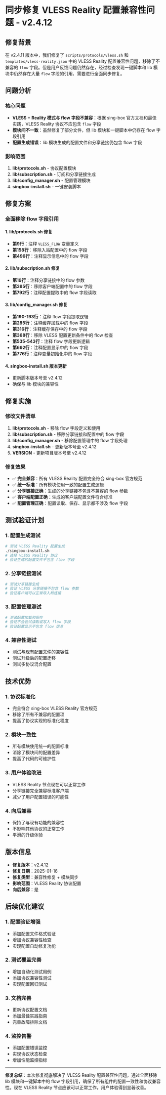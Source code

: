 # 同步修复 VLESS Reality 配置兼容性问题 - v2.4.12

## 修复背景

在 v2.4.11 版本中，我们修复了 `scripts/protocols/vless.sh` 和 `templates/vless-reality.json` 中的 VLESS Reality 配置兼容性问题，移除了不兼容的 `flow` 字段。但是用户反馈问题仍然存在，经过检查发现一键脚本和 lib 模块中仍然存在大量 `flow` 字段的引用，需要进行全面同步修复。

## 问题分析

### 核心问题
- **VLESS + Reality 模式与 flow 字段不兼容**：根据 sing-box 官方文档和最佳实践，VLESS Reality 协议不应包含 `flow` 字段
- **模块间不一致**：虽然修复了部分文件，但 lib 模块和一键脚本中仍存在 flow 字段引用
- **配置生成错误**：lib 模块生成的配置文件和分享链接仍包含 flow 字段

### 影响范围
1. **lib/protocols.sh** - 协议配置模块
2. **lib/subscription.sh** - 订阅和分享链接生成
3. **lib/config_manager.sh** - 配置管理模块
4. **singbox-install.sh** - 一键安装脚本

## 修复方案

### 全面移除 flow 字段引用

#### 1. lib/protocols.sh 修复
- **第9行**：注释 `VLESS_FLOW` 变量定义
- **第158行**：移除入站配置中的 flow 字段
- **第496行**：注释显示信息中的 flow 字段

#### 2. lib/subscription.sh 修复
- **第19行**：注释分享链接中的 flow 参数
- **第395行**：移除客户端配置中的 flow 字段
- **第792行**：注释配置提取中的 flow 字段读取

#### 3. lib/config_manager.sh 修复
- **第190-193行**：注释 flow 字段提取逻辑
- **第285行**：注释缓存加载中的 flow 字段
- **第316行**：注释缓存保存中的 flow 字段
- **第368行**：移除 VLESS 配置更新条件中的 flow 检查
- **第535-543行**：注释 flow 字段更新逻辑
- **第692行**：注释配置显示中的 flow 字段
- **第776行**：注释变量初始化中的 flow 字段

#### 4. singbox-install.sh 版本更新
- 更新脚本版本号至 v2.4.12
- 确保与 lib 模块的兼容性

## 修复实施

### 修改文件清单
1. **lib/protocols.sh** - 移除 flow 字段定义和使用
2. **lib/subscription.sh** - 移除分享链接和配置中的 flow 字段
3. **lib/config_manager.sh** - 移除配置管理中的 flow 字段处理
4. **singbox-install.sh** - 更新版本号至 v2.4.12
5. **VERSION** - 更新项目版本号至 v2.4.12

### 修复效果
- ✅ **完全兼容**：所有 VLESS Reality 配置完全符合 sing-box 官方规范
- ✅ **统一标准**：所有模块使用一致的配置生成逻辑
- ✅ **分享链接正确**：生成的分享链接不包含不兼容的 flow 参数
- ✅ **客户端配置正确**：生成的客户端配置文件符合标准
- ✅ **配置管理正确**：配置读取、保存、显示都不涉及 flow 字段

## 测试验证计划

### 1. 配置生成测试
```bash
# 测试 VLESS Reality 配置生成
./singbox-install.sh
# 选择 VLESS Reality 协议
# 验证生成的配置文件不包含 flow 字段
```

### 2. 分享链接测试
```bash
# 测试分享链接生成
# 验证 VLESS 分享链接不包含 flow 参数
# 验证客户端可以正常导入和连接
```

### 3. 配置管理测试
```bash
# 测试配置加载和保存
# 验证不会尝试读取或写入 flow 字段
# 验证配置显示不包含 flow 信息
```

### 4. 兼容性测试
- 测试与现有配置文件的兼容性
- 测试升级后的配置迁移
- 测试多协议混合配置

## 技术优势

### 1. 协议标准化
- 完全符合 sing-box VLESS Reality 官方规范
- 移除了所有不兼容的配置项
- 提高了协议实现的标准化程度

### 2. 模块一致性
- 所有模块使用统一的配置标准
- 消除了模块间的配置差异
- 提高了代码的可维护性

### 3. 用户体验改进
- VLESS Reality 节点现在可以正常工作
- 分享链接完全兼容标准客户端
- 减少了用户配置错误的可能性

### 4. 向后兼容
- 保持了与现有功能的兼容性
- 不影响其他协议的正常工作
- 平滑的升级体验

## 版本信息

- **修复版本**：v2.4.12
- **修复日期**：2025-01-16
- **修复类型**：兼容性修复 + 模块同步
- **影响范围**：VLESS Reality 协议配置
- **向后兼容**：是

## 后续优化建议

### 1. 配置验证增强
- 添加配置文件格式验证
- 增加协议兼容性检查
- 实现配置自动修复功能

### 2. 测试覆盖完善
- 增加自动化测试用例
- 添加协议兼容性测试
- 实现配置回归测试

### 3. 文档完善
- 更新协议配置文档
- 添加最佳实践指南
- 完善故障排除文档

### 4. 监控告警
- 添加配置错误监控
- 实现协议状态检查
- 增加性能监控指标

---

**修复总结**：本次修复彻底解决了 VLESS Reality 配置兼容性问题，通过全面移除 lib 模块和一键脚本中的 flow 字段引用，确保了所有组件的配置一致性和协议兼容性。现在 VLESS Reality 节点应该可以正常工作，用户体验得到显著改善。